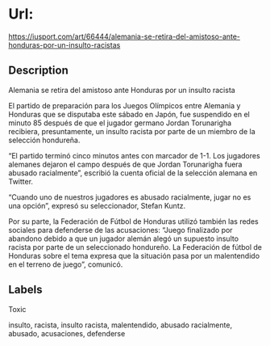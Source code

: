 # Url: 

https://iusport.com/art/66444/alemania-se-retira-del-amistoso-ante-honduras-por-un-insulto-racistas

## Description 

Alemania se retira del amistoso ante Honduras por un insulto racista

El partido de preparación para los Juegos Olímpicos entre Alemania y Honduras que se disputaba este sábado en Japón, fue suspendido en el minuto 85 después de que el jugador germano Jordan Torunarigha recibiera, presuntamente, un insulto racista por parte de un miembro de la selección hondureña.

“El partido terminó cinco minutos antes con marcador de 1-1. Los jugadores alemanes dejaron el campo después de que Jordan Torunarigha fuera abusado racialmente”, escribió la cuenta oficial de la selección alemana en Twitter.

“Cuando uno de nuestros jugadores es abusado racialmente, jugar no es una opción”, expresó su seleccionador, Stefan Kuntz.

Por su parte, la Federación de Fútbol de Honduras utilizó también las redes sociales para defenderse de las acusaciones: “Juego finalizado por abandono debido a que un jugador alemán alegó un supuesto insulto racista por parte de un seleccionado hondureño. La Federación de fútbol de Honduras sobre el tema expresa que la situación pasa por un malentendido en el terreno de juego”, comunicó.

## Labels 

Toxic 

insulto, racista, insulto racista, malentendido, abusado racialmente, abusado, acusaciones, defenderse

